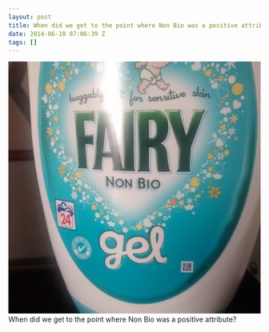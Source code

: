 ```yaml
---
layout: post
title: When did we get to the point where Non Bio was a positive attribute?
date: 2014-06-10 07:06:39 Z
tags: []
---
```

![](/media/2014/06/88355442704.jpg)
When did we get to the point where Non Bio was a positive attribute?
